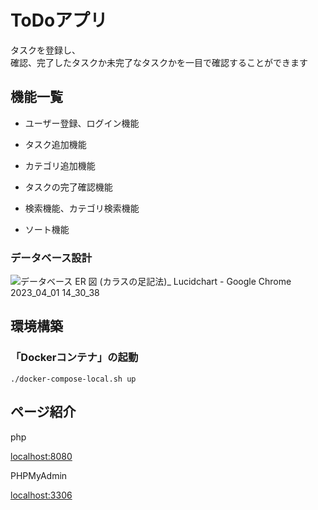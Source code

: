 # ToDoアプリ
タスクを登録し、<br>
確認、完了したタスクか未完了なタスクかを一目で確認することができます

## 機能一覧

- ユーザー登録、ログイン機能

- タスク追加機能

- カテゴリ追加機能

- タスクの完了確認機能

- 検索機能、カテゴリ検索機能

- ソート機能

### データベース設計

![データベース ER 図 (カラスの足記法)_ Lucidchart - Google Chrome 2023_04_01 14_30_38](https://user-images.githubusercontent.com/92622872/229267778-166e4ff6-0b17-4f1b-8bb4-481154da8b4e.png)

## 環境構築

### 「Dockerコンテナ」の起動

```
./docker-compose-local.sh up
```

## ページ紹介

php

[localhost:8080](http://localhost:8080)

PHPMyAdmin

[localhost:3306](http://localhost:3306)

